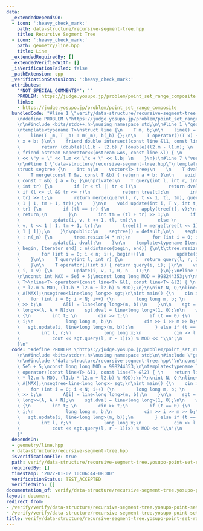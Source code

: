 ```yaml
---
data:
  _extendedDependsOn:
  - icon: ':heavy_check_mark:'
    path: data-structure/recursive-segment-tree.hpp
    title: Recursive Segment Tree
  - icon: ':heavy_check_mark:'
    path: geometry/line.hpp
    title: Line
  _extendedRequiredBy: []
  _extendedVerifiedWith: []
  _isVerificationFailed: false
  _pathExtension: cpp
  _verificationStatusIcon: ':heavy_check_mark:'
  attributes:
    '*NOT_SPECIAL_COMMENTS*': ''
    PROBLEM: https://judge.yosupo.jp/problem/point_set_range_composite
    links:
    - https://judge.yosupo.jp/problem/point_set_range_composite
  bundledCode: "#line 1 \"verify/data-structure/recursive-segment-tree.yosupo-point-set-range-composite.test.cpp\"\
    \n#define PROBLEM \"https://judge.yosupo.jp/problem/point_set_range_composite\"\
    \n\n#include <bits/stdc++.h>\nusing namespace std;\n\n#line 1 \"geometry/line.hpp\"\
    \ntemplate<typename T>\nstruct line {\n    T m, b;\n\n    line() = default;\n\n\
    \    line(T _m, T _b) : m(_m), b(_b) {};\n\n    T operator()(T x) { return m *\
    \ x + b; }\n\n    friend double intersect(const line &l1, const line &l2) { \n\
    \        return (double)(l1.b - l2.b) / (double)(l2.m - l1.m); \n    }\n\n   \
    \ friend ostream &operator<<(ostream &os, const line &l) { \n        return os\
    \ << \"y = \" << l.m << \"x + \" << l.b; \n    }\n};\n#line 7 \"verify/data-structure/recursive-segment-tree.yosupo-point-set-range-composite.test.cpp\"\
    \n\n#line 1 \"data-structure/recursive-segment-tree.hpp\"\ntemplate<typename T>\n\
    struct segtree {\n    int n;\n    vector<T> tree;\n    \n    T dval = T();\n\n\
    \    T merge(const T &a, const T &b) { return a + b; }\n\n    void apply(T &a,\
    \ const T &b) { a = b; }\n\nprivate:\n    T query(int l, int r, int t, int tl,\
    \ int tr) {\n        if (r < tl || tr < l)\n            return dval;\n       \
    \ if (l <= tl && tr <= r)\n            return tree[t];\n        int tm = (tl +\
    \ tr) >> 1;\n        return merge(query(l, r, t << 1, tl, tm), query(l, r, t <<\
    \ 1 | 1, tm + 1, tr));\n    }\n\n    void update(int i, T v, int t, int tl, int\
    \ tr) {\n        if (tl == tr) {\n            apply(tree[t], v);\n           \
    \ return;\n        }\n        int tm = (tl + tr) >> 1;\n        if (i <= tm)\n\
    \            update(i, v, t << 1, tl, tm);\n        else \n            update(i,\
    \ v, t << 1 | 1, tm + 1, tr);\n        tree[t] = merge(tree[t << 1], tree[t <<\
    \ 1 | 1]);\n    }\n\npublic:\n    segtree() = default;\n\n    segtree(int _n)\
    \ : n(_n) {\n        tree.resize(4 * n);\n        for (int i = 0; i < n; i++)\n\
    \            update(i, dval);\n    }\n\n    template<typename Iterator>\n    segtree(Iterator\
    \ begin, Iterator end) : n(distance(begin, end)) {\n\t\ttree.resize(4 * n);\n\
    \        for (int i = 0; i < n; i++, begin++)\n            update(i, *begin);\n\
    \    }\n\n    T query(int l, int r) {\n        return query(l, r, 1, 0, n - 1);\n\
    \    }\n\n    T operator[](int i) { return query(i, i); }\n\n    void update(int\
    \ i, T v) {\n        update(i, v, 1, 0, n - 1);\n    }\n};\n#line 9 \"verify/data-structure/recursive-segment-tree.yosupo-point-set-range-composite.test.cpp\"\
    \n\nconst int MAX = 5e5 + 5;\nconst long long MOD = 998244353;\n\ntemplate<typename\
    \ T>\nline<T> operator+(const line<T> &l1, const line<T> &l2) { \n    return line<T>(l1.m\
    \ * l2.m % MOD, (l1.b * l2.m + l2.b) % MOD);\n}\n\nint N, Q;\nline<long long>\
    \ A[MAX];\nsegtree<line<long long>> sgt;\n\nint main() {\n    cin >> N >> Q;\n\
    \    for (int i = 0; i < N; i++) {\n        long long m, b; \n        cin >> m\
    \ >> b;\n        A[i] = line<long long>(m, b);\n    }\n\n    sgt = segtree<line<long\
    \ long>>(A, A + N);\n    sgt.dval = line<long long>(1, 0);\n\n    while (Q--)\
    \ {\n        int t; \n        cin >> t;\n        if (t == 0) {\n            int\
    \ i;\n            long long m, b;\n            cin >> i >> m >> b;\n         \
    \   sgt.update(i, line<long long>(m, b));\n        } else if (t == 1) {\n    \
    \        int l, r;\n            long long x;\n            cin >> l >> r >> x;\n\
    \            cout << sgt.query(l, r - 1)(x) % MOD << '\\n';\n        }\n    }\n\
    }\n"
  code: "#define PROBLEM \"https://judge.yosupo.jp/problem/point_set_range_composite\"\
    \n\n#include <bits/stdc++.h>\nusing namespace std;\n\n#include \"geometry/line.hpp\"\
    \n\n#include \"data-structure/recursive-segment-tree.hpp\"\n\nconst int MAX =\
    \ 5e5 + 5;\nconst long long MOD = 998244353;\n\ntemplate<typename T>\nline<T>\
    \ operator+(const line<T> &l1, const line<T> &l2) { \n    return line<T>(l1.m\
    \ * l2.m % MOD, (l1.b * l2.m + l2.b) % MOD);\n}\n\nint N, Q;\nline<long long>\
    \ A[MAX];\nsegtree<line<long long>> sgt;\n\nint main() {\n    cin >> N >> Q;\n\
    \    for (int i = 0; i < N; i++) {\n        long long m, b; \n        cin >> m\
    \ >> b;\n        A[i] = line<long long>(m, b);\n    }\n\n    sgt = segtree<line<long\
    \ long>>(A, A + N);\n    sgt.dval = line<long long>(1, 0);\n\n    while (Q--)\
    \ {\n        int t; \n        cin >> t;\n        if (t == 0) {\n            int\
    \ i;\n            long long m, b;\n            cin >> i >> m >> b;\n         \
    \   sgt.update(i, line<long long>(m, b));\n        } else if (t == 1) {\n    \
    \        int l, r;\n            long long x;\n            cin >> l >> r >> x;\n\
    \            cout << sgt.query(l, r - 1)(x) % MOD << '\\n';\n        }\n    }\n\
    }"
  dependsOn:
  - geometry/line.hpp
  - data-structure/recursive-segment-tree.hpp
  isVerificationFile: true
  path: verify/data-structure/recursive-segment-tree.yosupo-point-set-range-composite.test.cpp
  requiredBy: []
  timestamp: '2022-01-02 10:06:44-08:00'
  verificationStatus: TEST_ACCEPTED
  verifiedWith: []
documentation_of: verify/data-structure/recursive-segment-tree.yosupo-point-set-range-composite.test.cpp
layout: document
redirect_from:
- /verify/verify/data-structure/recursive-segment-tree.yosupo-point-set-range-composite.test.cpp
- /verify/verify/data-structure/recursive-segment-tree.yosupo-point-set-range-composite.test.cpp.html
title: verify/data-structure/recursive-segment-tree.yosupo-point-set-range-composite.test.cpp
---
```


